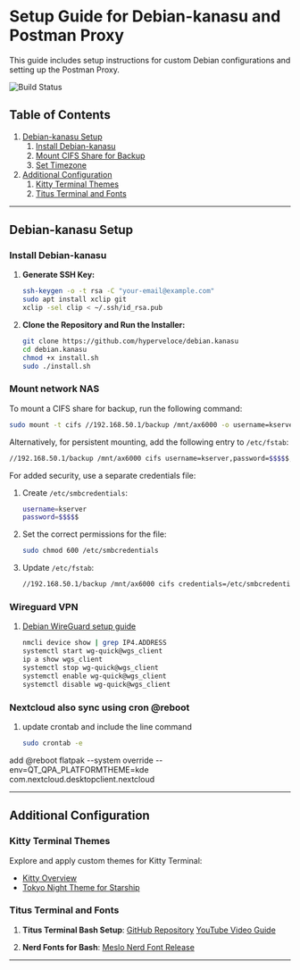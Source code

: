 
# Setup Guide for Debian-kanasu and Postman Proxy

This guide includes setup instructions for custom Debian configurations and setting up the Postman Proxy.

![Build Status](https://img.shields.io/badge/build-passing-brightgreen)  <!-- Optional Badge for Build Status -->

## Table of Contents

1. [Debian-kanasu Setup](#debian-kanasu-setup)
    1. [Install Debian-kanasu](#install-debian-kanasu)
    2. [Mount CIFS Share for Backup](#mount-cifs-share-for-backup)
    3. [Set Timezone](#set-timezone)
3. [Additional Configuration](#additional-configuration)
    1. [Kitty Terminal Themes](#kitty-terminal-themes)
    2. [Titus Terminal and Fonts](#titus-terminal-and-fonts)

---

## Debian-kanasu Setup

### Install Debian-kanasu

1. **Generate SSH Key:**

    ```bash
    ssh-keygen -o -t rsa -C "your-email@example.com"
    sudo apt install xclip git
    xclip -sel clip < ~/.ssh/id_rsa.pub
    ```

2. **Clone the Repository and Run the Installer:**

    ```bash
    git clone https://github.com/hyperveloce/debian.kanasu
    cd debian.kanasu
    chmod +x install.sh
    sudo ./install.sh
    ```

### Mount network NAS

To mount a CIFS share for backup, run the following command:

```bash
sudo mount -t cifs //192.168.50.1/backup /mnt/ax6000 -o username=kserver,password=$$$$$,vers=2.0,uid=1000,gid=1000,iocharset=utf8
```

Alternatively, for persistent mounting, add the following entry to `/etc/fstab`:

```bash
//192.168.50.1/backup /mnt/ax6000 cifs username=kserver,password=$$$$$,vers=2.0,uid=1000,gid=1000,iocharset=utf8 0 0
```

For added security, use a separate credentials file:

1. Create `/etc/smbcredentials`:

    ```bash
    username=kserver
    password=$$$$$
    ```

2. Set the correct permissions for the file:

    ```bash
    sudo chmod 600 /etc/smbcredentials
    ```

3. Update `/etc/fstab`:

    ```bash
    //192.168.50.1/backup /mnt/ax6000 cifs credentials=/etc/smbcredentials,vers=2.0,uid=1000,gid=1000,iocharset=utf8 0 0
    ```


### Wireguard VPN
1. [Debian WireGuard setup guide](https://wiki.debian.org/WireGuard)
    ```bash
    nmcli device show | grep IP4.ADDRESS
    systemctl start wg-quick@wgs_client
    ip a show wgs_client
    systemctl stop wg-quick@wgs_client
    systemctl enable wg-quick@wgs_client
    systemctl disable wg-quick@wgs_client
    ```

### Nextcloud also sync using cron @reboot
1. update crontab and include the line command
    ```bash
    sudo crontab -e
    ```
add
@reboot flatpak --system override --env=QT_QPA_PLATFORMTHEME=kde com.nextcloud.desktopclient.nextcloud

---

## Additional Configuration

### Kitty Terminal Themes

Explore and apply custom themes for Kitty Terminal:

- [Kitty Overview](https://sw.kovidgoyal.net/kitty/overview/)
- [Tokyo Night Theme for Starship](https://starship.rs/presets/tokyo-night.html)

### Titus Terminal and Fonts

1. **Titus Terminal Bash Setup**:
   [GitHub Repository](https://github.com/ChrisTitusTech/mybash)
   [YouTube Video Guide](https://www.youtube.com/watch?v=XK7gal3Wrtk)

2. **Nerd Fonts for Bash**:
   [Meslo Nerd Font Release](https://github.com/ryanoasis/nerd-fonts/releases/download/v3.1.1/Meslo.zip)

---
